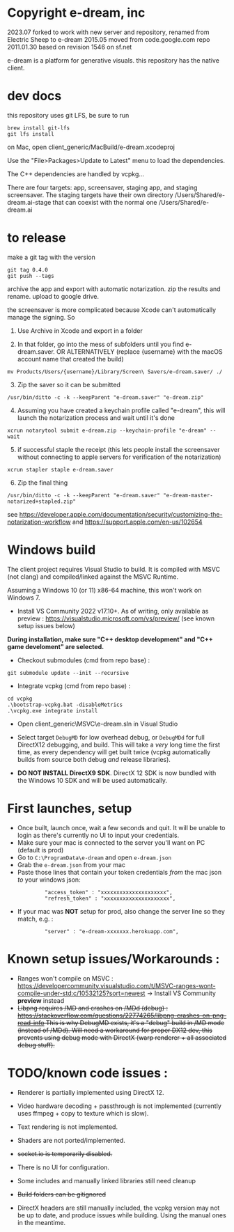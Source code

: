 Copyright e-dream, inc
======================

2023.07     forked to work with new server and repository, renamed from Electric Sheep to e-dream
2015.05     moved from code.google.com repo
2011.01.30  based on revision 1546 on sf.net

e-dream is a platform for generative visuals.
this repository has the native client.

# dev docs

this repository uses git LFS, be sure to run

    brew install git-lfs
    git lfs install

on Mac, open client_generic/MacBuild/e-dream.xcodeproj

Use the "File>Packages>Update to Latest" menu to load the
dependencies.

The C++ dependencies are handled by vcpkg...

There are four targets: app, screensaver, staging app, and staging
screensaver. The staging targets have their own directory
/Users/Shared/e-dream.ai-stage that can coexist with the normal one
/Users/Shared/e-dream.ai

# to release

make a git tag with the version
```
git tag 0.4.0
git push --tags
```

archive the app and export with automatic notarization. zip the
results and rename. upload to google drive.

the screensaver is more complicated because Xcode can't automatically
manage the signing. So

1) Use Archive in Xcode and export in a folder

2) In that folder, go into the mess of subfolders until you find e-dream.saver. 
OR ALTERNATIVELY (replace {username} with the macOS account name that created the build)

```
mv Products/Users/{username}/Library/Screen\ Savers/e-dream.saver/ ./
```

3) Zip the saver so it can be submitted

```
/usr/bin/ditto -c -k --keepParent "e-dream.saver" "e-dream.zip"
```

4) Assuming  you have created a keychain profile called "e-dream", this will launch the notarization process and wait until it's done

```
xcrun notarytool submit e-dream.zip --keychain-profile "e-dream" --wait
```

5) if successful staple the receipt (this lets people install the screensaver without connecting to apple servers for verification of the notarization)

```
xcrun stapler staple e-dream.saver
```

6) Zip the final thing

```
/usr/bin/ditto -c -k --keepParent "e-dream.saver" "e-dream-master-notarized+stapled.zip"
```

see https://developer.apple.com/documentation/security/customizing-the-notarization-workflow
and https://support.apple.com/en-us/102654

Windows build
=============

The client project requires Visual Studio to build. It is compiled with MSVC (not clang) and compiled/linked against the MSVC Runtime. 

Assuming a Windows 10 (or 11) x86-64 machine, this won't work on Windows 7.

- Install VS Community 2022 v17.10+. As of writing, only available as preview : https://visualstudio.microsoft.com/vs/preview/ (see known setup issues below)

**During installation, make sure "C++ desktop development" and "C++ game develoment" are selected.**

- Checkout submodules (cmd from repo base) :

```
git submodule update --init --recursive
```

- Integrate vcpkg (cmd from repo base) :

```
cd vcpkg
.\bootstrap-vcpkg.bat -disableMetrics
.\vcpkg.exe integrate install
``` 

- Open client_generic\MSVC\e-dream.sln in Visual Studio
- Select target `DebugMD` for low overhead debug, or `DebugMDd` for full DirectX12 debugging, and build. This will take a *very* long time the first time, as every dependency will get built twice (vcpkg automatically builds from source both debug *and* release libraries).

- **DO NOT INSTALL DirectX9 SDK**. DirectX 12 SDK is now bundled with the Windows 10 SDK and will be used automatically.

First launches, setup
===

- Once built, launch once, wait a few seconds and quit. It will be unable  to login as there's currently no UI to input your credentials.
- Make sure your mac is connected to the server you'll want on PC (default is prod)
- Go to `C:\ProgramData\e-dream` and open `e-dream.json`
- Grab the `e-dream.json` from your mac
- Paste those lines that contain your token credentials *from* the mac json *to* your windows json: 

```
            "access_token" : "xxxxxxxxxxxxxxxxxxxxx",
            "refresh_token" : "xxxxxxxxxxxxxxxxxxxxx",
```
- If your mac was **NOT** setup for prod, also change the server line so they match, e.g. : 

```
            "server" : "e-dream-xxxxxxx.herokuapp.com",
```  

Known setup issues/Workarounds : 
===

- Ranges won't compile on MSVC : https://developercommunity.visualstudio.com/t/MSVC-ranges-wont-compile-under-std:c/10532125?sort=newest
-> Install VS Community **preview** instead
- ~~Libpng requires /MD and crashes on /MDd (debug) : https://stackoverflow.com/questions/22774265/libpng-crashes-on-png-read-info
This is why DebugMD exists, it's a "debug" build in /MD mode (instead of /MDd). Will need a workaround for proper DX12 dev, this prevents using debug mode with DirectX (warp renderer + all associated debug stuff).~~

TODO/known code issues : 
===

- Renderer is partially implemented using DirectX 12.
- Video hardware decoding + passthrough is not implemented (currently uses ffmpeg + copy to texture which is slow).
- Text rendering is not implemented. 
- Shaders are not ported/implemented.
- ~~socket.io is temporarily disabled.~~
- There is no UI for configuration.

- Some includes and manually linked libraries still need cleanup

- ~~Build folders can be gitignored~~

- DirectX headers are still manually included, the vcpkg version may not be up to date, and produce issues while building. Using the manual ones in the meantime.